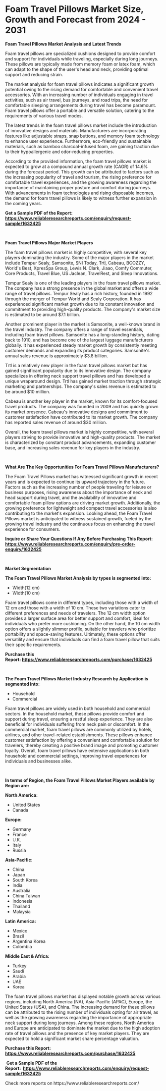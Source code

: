 <p><h1>Foam Travel Pillows Market Size, Growth and Forecast from 2024 - 2031</h1></p><p><strong>Foam Travel Pillows Market Analysis and Latest Trends</strong></p>
<p><p>Foam travel pillows are specialized cushions designed to provide comfort and support for individuals while traveling, especially during long journeys. These pillows are typically made from memory foam or latex foam, which can adapt to the shape of the user's head and neck, providing optimal support and reducing strain.</p><p>The market analysis for foam travel pillows indicates a significant growth potential owing to the rising demand for comfortable and convenient travel accessories. With an increasing number of individuals engaging in travel activities, such as air travel, bus journeys, and road trips, the need for comfortable sleeping arrangements during travel has become paramount. Foam travel pillows offer a portable and versatile solution, catering to the requirements of various travel modes.</p><p>The latest trends in the foam travel pillows market include the introduction of innovative designs and materials. Manufacturers are incorporating features like adjustable straps, snap buttons, and memory foam technology to enhance user experience. Furthermore, eco-friendly and sustainable materials, such as bamboo charcoal-infused foam, are gaining traction due to their hypoallergenic and odor-reducing properties.</p><p>According to the provided information, the foam travel pillows market is expected to grow at a compound annual growth rate (CAGR) of 14.6% during the forecast period. This growth can be attributed to factors such as the increasing popularity of travel and tourism, the rising preference for comfortable travel experiences, and the growing awareness regarding the importance of maintaining proper posture and comfort during journeys. With advancements in foam technologies and rising disposable incomes, the demand for foam travel pillows is likely to witness further expansion in the coming years.</p></p>
<p><strong>Get a Sample PDF of the Report:&nbsp; <a href="https://www.reliableresearchreports.com/enquiry/request-sample/1632425">https://www.reliableresearchreports.com/enquiry/request-sample/1632425</a></strong></p>
<p>&nbsp;</p>
<p><strong>Foam Travel Pillows Major Market Players</strong></p>
<p><p>The foam travel pillows market is highly competitive, with several key players dominating the industry. Some of the major players in the market include Tempur Sealy, Samsonite, SNI Today, Trtl, Cabeau, BCOZZY, World's Best, XpresSpa Group, Lewis N. Clark, Jiaao, Comfy Commuter, Core Products, Travel Blue, US Jaclean, TravelRest, and Sleep Innovations.</p><p>Tempur Sealy is one of the leading players in the foam travel pillows market. The company has a strong presence in the global market and offers a wide range of travel pillows. Tempur Sealy has a rich history, founded in 1992 through the merger of Tempur World and Sealy Corporation. It has experienced significant market growth due to its constant innovation and commitment to providing high-quality products. The company's market size is estimated to be around $7.1 billion.</p><p>Another prominent player in the market is Samsonite, a well-known brand in the travel industry. The company offers a range of travel essentials, including foam travel pillows. Samsonite has a long-standing history, dating back to 1910, and has become one of the largest luggage manufacturers globally. It has experienced steady market growth by consistently meeting customer demands and expanding its product categories. Samsonite's annual sales revenue is approximately $3.8 billion.</p><p>Trtl is a relatively new player in the foam travel pillows market but has gained significant popularity due to its innovative design. The company specializes in offering neck support travel pillows and has developed a unique wraparound design. Trtl has gained market traction through strategic marketing and partnerships. The company's sales revenue is estimated to be around $10 million.</p><p>Cabeau is another key player in the market, known for its comfort-focused travel products. The company was founded in 2009 and has quickly grown its market presence. Cabeau's innovative designs and commitment to customer satisfaction have contributed to its market growth. The company has reported sales revenue of around $30 million.</p><p>Overall, the foam travel pillows market is highly competitive, with several players striving to provide innovative and high-quality products. The market is characterized by constant product advancements, expanding customer base, and increasing sales revenue for key players in the industry.</p></p>
<p>&nbsp;</p>
<p><strong>What Are The Key Opportunities For Foam Travel Pillows Manufacturers?</strong></p>
<p><p>The Foam Travel Pillows market has witnessed significant growth in recent years and is expected to continue its upward trajectory in the future. Factors such as the increasing number of people traveling for leisure or business purposes, rising awareness about the importance of neck and head support during travel, and the availability of innovative and comfortable foam pillow options are driving market growth. Additionally, the growing preference for lightweight and compact travel accessories is also contributing to the market's expansion. Looking ahead, the Foam Travel Pillows market is anticipated to witness sustained growth, fueled by the growing travel industry and the continuous focus on enhancing the travel experience for consumers.</p></p>
<p><strong>Inquire or Share Your Questions If Any Before Purchasing This Report: <a href="https://www.reliableresearchreports.com/enquiry/pre-order-enquiry/1632425">https://www.reliableresearchreports.com/enquiry/pre-order-enquiry/1632425</a></strong></p>
<p>&nbsp;</p>
<p><strong>Market Segmentation</strong></p>
<p><strong>The Foam Travel Pillows Market Analysis by types is segmented into:</strong></p>
<p><ul><li>Width(12 cm)</li><li>Width(10 cm)</li></ul></p>
<p><p>Foam travel pillows come in different types, including those with a width of 12 cm and those with a width of 10 cm. These two variations cater to different preferences and needs of travelers. The 12 cm width option provides a larger surface area for better support and comfort, ideal for individuals who prefer more cushioning. On the other hand, the 10 cm width option offers a slightly slimmer profile, suitable for travelers who prioritize portability and space-saving features. Ultimately, these options offer versatility and ensure that individuals can find a foam travel pillow that suits their specific requirements.</p></p>
<p><strong>Purchase this Report:&nbsp;<a href="https://www.reliableresearchreports.com/purchase/1632425">https://www.reliableresearchreports.com/purchase/1632425</a></strong></p>
<p>&nbsp;</p>
<p><strong>The Foam Travel Pillows Market Industry Research by Application is segmented into:</strong></p>
<p><ul><li>Household</li><li>Commercial</li></ul></p>
<p><p>Foam travel pillows are widely used in both household and commercial sectors. In the household market, these pillows provide comfort and support during travel, ensuring a restful sleep experience. They are also beneficial for individuals suffering from neck pain or discomfort. In the commercial market, foam travel pillows are commonly utilized by hotels, airlines, and other travel-related establishments. These pillows enhance customer satisfaction by offering a convenient and comfortable solution for travelers, thereby creating a positive brand image and promoting customer loyalty. Overall, foam travel pillows have extensive applications in both household and commercial settings, improving travel experiences for individuals and businesses alike.</p></p>
<p>&nbsp;</p>
<p><strong>In terms of Region, the Foam Travel Pillows Market Players available by Region are:</strong></p>
<p>
    <p> <strong> North America: </strong>
        <ul>
            <li>United States</li>
            <li>Canada</li>
        </ul>
        </p> 
    <p> <strong> Europe: </strong>
        <ul>
            <li>Germany</li>
            <li>France</li>
            <li>U.K.</li>
            <li>Italy</li>
            <li>Russia</li>
        </ul>
        </p> 
    <p> <strong> Asia-Pacific: </strong>
        <ul>
            <li>China</li>
            <li>Japan</li>
            <li>South Korea</li>
            <li>India</li>
            <li>Australia</li>
            <li>China Taiwan</li>
            <li>Indonesia</li>
            <li>Thailand</li>
            <li>Malaysia</li>
        </ul>
        </p> 
    <p> <strong> Latin America: </strong>
        <ul>
            <li>Mexico</li>
            <li>Brazil</li>
            <li>Argentina Korea</li>
            <li>Colombia</li>
        </ul>
        </p> 
    <p> <strong> Middle East & Africa: </strong>
        <ul>
            <li>Turkey</li>
            <li>Saudi</li>
            <li>Arabia</li>
            <li>UAE</li>
            <li>Korea</li>
        </ul>
    </p>
    </p>
<p><p>The foam travel pillows market has displayed notable growth across various regions, including North America (NA), Asia-Pacific (APAC), Europe, the United States (USA), and China. The increasing demand for these pillows can be attributed to the rising number of individuals opting for air travel, as well as the growing awareness regarding the importance of appropriate neck support during long journeys. Among these regions, North America and Europe are anticipated to dominate the market due to the high adoption rate of travel pillows and the presence of key market players. They are expected to hold a significant market share percentage valuation.</p></p>
<p><strong>Purchase this Report: <a href="https://www.reliableresearchreports.com/purchase/1632425">https://www.reliableresearchreports.com/purchase/1632425</a></strong></p>
<p>&nbsp;<strong>Get a Sample PDF of the Report:&nbsp;&nbsp;<a href="https://www.reliableresearchreports.com/enquiry/request-sample/1632425">https://www.reliableresearchreports.com/enquiry/request-sample/1632425</a></strong></p>
<p><strong></strong></p>
<p>Check more reports on https://www.reliableresearchreports.com/</p>